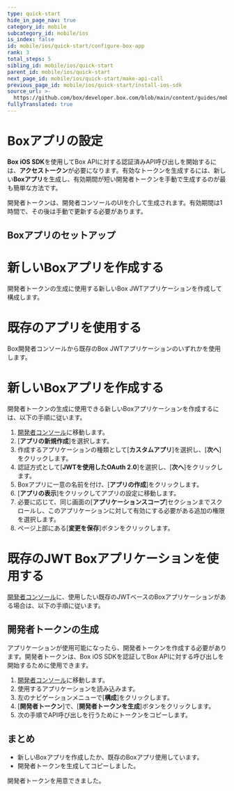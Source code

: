 ```yaml
---
type: quick-start
hide_in_page_nav: true
category_id: mobile
subcategory_id: mobile/ios
is_index: false
id: mobile/ios/quick-start/configure-box-app
rank: 3
total_steps: 5
sibling_id: mobile/ios/quick-start
parent_id: mobile/ios/quick-start
next_page_id: mobile/ios/quick-start/make-api-call
previous_page_id: mobile/ios/quick-start/install-ios-sdk
source_url: >-
  https://github.com/box/developer.box.com/blob/main/content/guides/mobile/ios/quick-start/3-configure-box-app.md
fullyTranslated: true
---
```

# Boxアプリの設定

**Box iOS SDK**を使用してBox APIに対する認証済みAPI呼び出しを開始するには、**アクセストークン**が必要になります。有効なトークンを生成するには、新しい**Boxアプリ**を生成し、有効期間が短い開発者トークンを手動で生成するのが最も簡単な方法です。

開発者トークンは、開発者コンソールのUIを介して生成されます。有効期間は1時間で、その後は手動で更新する必要があります。

## Boxアプリのセットアップ

<Grid columns="2">

<Choose option="ios.app_type" value="create_new" color="blue">

# 新しいBoxアプリを作成する

開発者トークンの生成に使用する新しいBox JWTアプリケーションを作成して構成します。

</Choose>

<Choose option="ios.app_type" value="use_own" color="red">

# 既存のアプリを使用する

Box開発者コンソールから既存のBox JWTアプリケーションのいずれかを使用します。

</Choose>

</Grid>

<Choice option="ios.app_type" value="create_new" color="blue">

# 新しいBoxアプリを作成する

開発者トークンの生成に使用できる新しいBoxアプリケーションを作成するには、以下の手順に従います。

1. [開発者コンソール][devconsole]に移動します。
2. \[**アプリの新規作成**]を選択します。
3. 作成するアプリケーションの種類として\[**カスタムアプリ**]を選択し、\[**次へ**]をクリックします。
4. 認証方式として\[**JWTを使用したOAuth 2.0**]を選択し、\[**次へ**]をクリックします。
5. Boxアプリに一意の名前を付け、\[**アプリの作成**]をクリックします。
6. \[**アプリの表示**]をクリックしてアプリの設定に移動します。
7. 必要に応じて、同じ画面の\[**アプリケーションスコープ**]セクションまでスクロールし、このアプリケーションに対して有効にする必要がある追加の権限を選択します。
8. ページ上部にある\[**変更を保存**]ボタンをクリックします。

</Choice>

<Choice option="ios.app_type" value="use_own" color="blue">

# 既存のJWT Boxアプリケーションを使用する

[開発者コンソール][devconsole]に、使用したい既存のJWTベースのBoxアプリケーションがある場合は、以下の手順に従います。

</Choice>

## 開発者トークンの生成

アプリケーションが使用可能になったら、開発者トークンを作成する必要があります。開発者トークンは、Box iOS SDKを認証してBox APIに対する呼び出しを開始するために使用できます。

1. [開発者コンソール][devconsole]に移動します。
2. 使用するアプリケーションを読み込みます。
3. 左のナビゲーションメニューで\[**構成**]をクリックします。
4. \[**開発者トークン**]で、\[**開発者トークンを生成**]ボタンをクリックします。
5. 次の手順でAPI呼び出しを行うためにトークンをコピーします。

## まとめ

* 新しいBoxアプリを作成したか、既存のBoxアプリ使用しています。
* 開発者トークンを生成してコピーしました。

<Observe option="ios.app_type" value="use_own,create_new_">

<Next>

開発者トークンを用意できました。

</Next>

</Observe>

[devconsole]: https://cloud.app.box.com/developers/console
